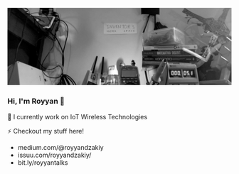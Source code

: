 ![header](https://github.com/royyandzakiy/royyandzakiy/blob/master/docs/header.png)

### Hi, I'm Royyan 👋

🔭 I currently work on IoT Wireless Technologies

⚡ Checkout my stuff here!
- medium.com/@royyandzakiy
- issuu.com/royyandzakiy/
- bit.ly/royyantalks 

<!--
**royyandzakiy/royyandzakiy** is a ✨ _special_ ✨ repository because its `README.md` (this file) appears on your GitHub profile.

Here are some ideas to get you started:

- 🔭 I’m currently working on ...
- 🌱 I’m currently learning ...
- 👯 I’m looking to collaborate on ...
- 🤔 I’m looking for help with ...
- 💬 Ask me about ...
- 📫 How to reach me: ...
- 😄 Pronouns: ...
- ⚡ Fun fact: ...
-->
